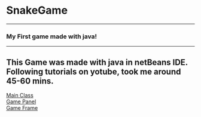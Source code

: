 # SnakeGame
---
### My First game made with java!
---

This Game was made with java in netBeans IDE.  
Following tutorials on yotube, took me around 45-60 mins.
---

[Main Class](Game/SnakeGame.class)  
[Game Panel](Game/GamePanel.class)  
[Game Frame](Game/GameFrame.class)  
